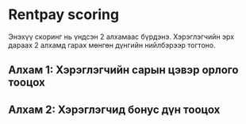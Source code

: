# Rentpay scoring
Энэхүү скоринг нь үндсэн 2 алхамаас бүрдэнэ. Хэрэглэгчийн эрх дараах 2 алхамд гарах мөнгөн дүнгийн нийлбэрээр тогтоно.

## Алхам 1: Хэрэглэгчийн сарын цэвэр орлого тооцох

## Алхам 2: Хэрэглэгчид бонус дүн тооцох

